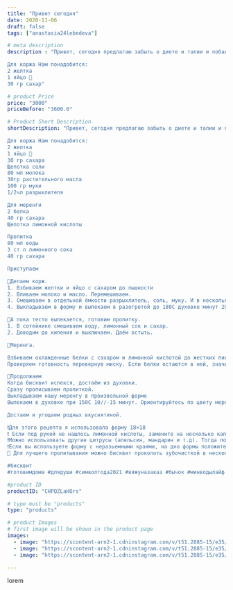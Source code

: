```yaml
---
title: "Привет сегодня"
date: 2020-11-06
draft: false
tags: ["anastasia24lebedeva"]

# meta description
description : "Привет, сегодня предлагаю забыть о диете и талии и побаловать себя вкусным пирогом с лимонной меренгой

Для коржа Нам понадобится:
2 желтка
1 яйцо 🥚
30 гр сахар"

# product Price
price: "3000"
priceBefore: "3600.0"

# Product Short Description
shortDescription: "Привет, сегодня предлагаю забыть о диете и талии и побаловать себя вкусным пирогом с лимонной меренгой

Для коржа Нам понадобится:
2 желтка
1 яйцо 🥚
30 гр сахара
Щепотка соли
80 мл молока
30гр растительного масла
100 гр муки
1/2чл разрыхлителя

Для меренги
2 белка
40 гр сахара
Щепотка лимонной кислоты

Пропитка
80 мл воды
3 ст л лимонного сока
40 гр сахара

Приступаем

🥄Делаем корж. 
1. Взбиваем желтки и яйцо с сахаром до пышности
2. Вливаем молоко и масло. Перемешиваем. 
3. Смешиваем в отдельной ёмкости разрыхлитель, соль, муку. И в несколько этапов Добавляем к яичной смеси. 
4. Выкладываем в форму и выпекаем в разогретой до 180С духовке минут 20//-25.

🥄А пока тесто выпекается, готовим пропитку. 
1. В сотейнике смешиваем воду, лимонный сок и сахар. 
2. Доводим до кипения и выключаем. Даём остыть. 

🍥Меренга. 

Взбиваем охлажденные белки с сахаром и лимонной кислотой до жестких пиков. 
Проверяем готовность перевернув миску. Если белки остаются в ней, значит готово. 

🥄Продолжаем
Когда бисквит испекся, достаём из духовки. 
Сразу прописываем пропиткой. 
Выкладываем нашу меренгу в произвольной форме
Выпекаем в духовке при 150С 10//-15 минут. Ориентируйтесь по цвету меренги. Она должна стать красивого золотистого цвета. 

Достаем и угощаем родных вкуснятиной. 

❗Для этого рецепта я использовала форму 18×18
❗ Если под рукой не нашлось лимонной кислоты, замените на несколько капель лимонного сока 
❗Можно использовать другие цитрусы (апельсин, мандарин и т.д). Тогда получится разный вкус. И каждый раз вы как будто готовите новый десерт. 
❗Если вы используете форму с неразьемными краями, на дно формы положите пергамен, это поможет достать бисквит. 
🌸 Для лучшего пропитывания можно бисквит проколоть зубочисткой в нескольких местах. 

#бисквит
#готовимдома #длядуши #символгода2021 #вяжуназаказ #бычок #минводылайф #минеральныеводы #меренговыйпирог"

#product ID
productID: "CHPQZLaHOrs"

# type must be "products"
type: "products"

# product Images
# first image will be shown in the product page
images:
  - image: "https://scontent-arn2-1.cdninstagram.com/v/t51.2885-15/e35/123970665_1339232859759475_7272765504624200433_n.jpg?se=7&tp=1&_nc_ht=scontent-arn2-1.cdninstagram.com&_nc_cat=107&_nc_ohc=Q4hhuH-iz8kAX9iEXMa&ccb=7-4&oh=0443678d3fe5d46418318f5adfb2a6b9&oe=6084CC90&ig_cache_key=MjQzNjIzODAxOTQ2Njc2NzM3Mg%3D%3D.2-ccb7-4"
  - image: "https://scontent-arn2-1.cdninstagram.com/v/t51.2885-15/e35/123939181_820630121833903_2984452963162090055_n.jpg?se=7&tp=1&_nc_ht=scontent-arn2-1.cdninstagram.com&_nc_cat=107&_nc_ohc=CVLt8Ak2dg4AX8gavTN&ccb=7-4&oh=df010fd954a80e075277a178f0b57356&oe=608518D1&ig_cache_key=MjQzNjIzODAxOTU5MjU4MjYwMg%3D%3D.2-ccb7-4"
  - image: "https://scontent-arn2-1.cdninstagram.com/v/t51.2885-15/e35/123654674_778722556017362_465463131797198047_n.jpg?se=7&tp=1&_nc_ht=scontent-arn2-1.cdninstagram.com&_nc_cat=102&_nc_ohc=S_HiuV1oPTMAX9PJYlD&ccb=7-4&oh=734e1abfd4ace332d75e4baaf5b8ce03&oe=608488CA&ig_cache_key=MjQzNjIzODAxOTQ4MzQ1MzY5NA%3D%3D.2-ccb7-4"

---
```

lorem
